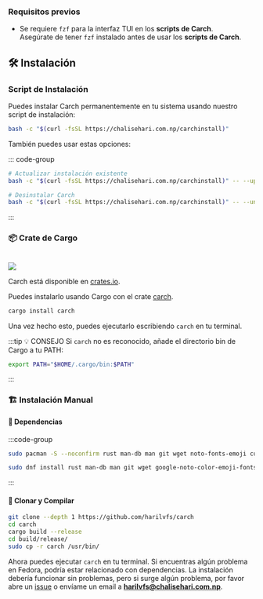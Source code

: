 ### Requisitos previos

- Se requiere `fzf` para la interfaz TUI en los **scripts de Carch**.  
  Asegúrate de tener `fzf` instalado antes de usar los **scripts de Carch**.

## 🛠️ Instalación

### Script de Instalación

Puedes instalar Carch permanentemente en tu sistema usando nuestro script de instalación:

```sh
bash -c "$(curl -fsSL https://chalisehari.com.np/carchinstall)"
```

También puedes usar estas opciones:

::: code-group

```sh [Actualizar]
# Actualizar instalación existente
bash -c "$(curl -fsSL https://chalisehari.com.np/carchinstall)" -- --update
```

```sh [Desinstalar]
# Desinstalar Carch
bash -c "$(curl -fsSL https://chalisehari.com.np/carchinstall)" -- --uninstall
```
:::

### 📦 Crate de Cargo

<br>

<img src="https://img.shields.io/crates/v/carch?style=for-the-badge&logo=rust&color=f5a97f&logoColor=fe640b&labelColor=171b22" >

Carch está disponible en [crates.io](https://crates.io/).

Puedes instalarlo usando Cargo con el crate [carch](https://crates.io/crates/carch).

```sh
cargo install carch
```

Una vez hecho esto, puedes ejecutarlo escribiendo `carch` en tu terminal.

:::tip :bulb: CONSEJO
Si `carch` no es reconocido, añade el directorio bin de Cargo a tu PATH:

```sh
export PATH="$HOME/.cargo/bin:$PATH"
```

:::

### 🏗️ Instalación Manual

#### 📜 Dependencias

:::code-group

```sh [<i class="devicon-archlinux-plain"></i> Arch]
sudo pacman -S --noconfirm rust man-db man git wget noto-fonts-emoji curl bash-completion ttf-nerd-fonts-symbols ttf-jetbrains-mono-nerd cargo fzf glibc gcc
```

```sh [<i class="devicon-fedora-plain"></i> Fedora]
sudo dnf install rust man-db man git wget google-noto-color-emoji-fonts google-noto-emoji-fonts jetbrains-mono-fonts-all bash-completion-devel curl cargo fzf glibc gcc -y
```
:::

#### 🔧 Clonar y Compilar

```sh
git clone --depth 1 https://github.com/harilvfs/carch
cd carch
cargo build --release
cd build/release/
sudo cp -r carch /usr/bin/ 
```

Ahora puedes ejecutar `carch` en tu terminal. Si encuentras algún problema en Fedora, podría estar relacionado con dependencias. La instalación debería funcionar sin problemas, pero si surge algún problema, por favor abre un [issue](https://github.com/harilvfs/carch/issues) o envíame un email a **harilvfs@chalisehari.com.np**.
